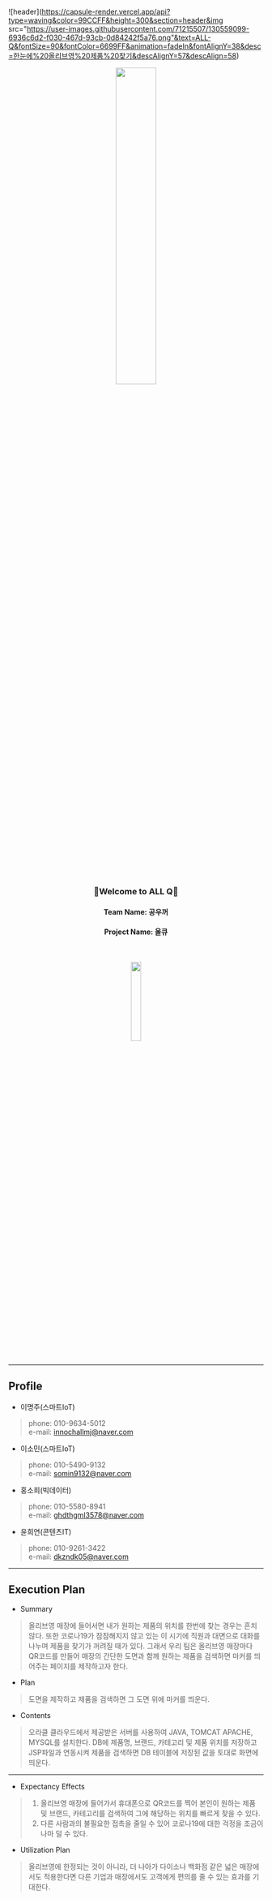 ![header](https://capsule-render.vercel.app/api?type=waving&color=99CCFF&height=300&section=header&img src="https://user-images.githubusercontent.com/71215507/130559099-6936c6d2-f030-467d-93cb-0d84242f5a76.png"&text=ALL-Q&fontSize=90&fontColor=6699FF&animation=fadeIn&fontAlignY=38&desc=한눈에%20올리브영%20제품%20찾기&descAlignY=57&descAlign=58)

<p align="center"><img width="40%" src="https://user-images.githubusercontent.com/71215507/130559099-6936c6d2-f030-467d-93cb-0d84242f5a76.png"></p><br>
<h3 align="center">👋Welcome to ALL Q👋</h3>
<h4 align="center">Team Name: 공우꺼</h4>
<h4 align="center">Project Name: 올큐</h4>

<br><p align="center"><img width="20%" src="https://user-images.githubusercontent.com/71215507/130558718-a5add457-fd5a-49a0-9b0c-f4206712a801.png"></p>

-------------------------------------------

## Profile

- 이명주(스마트IoT) 
> phone: 010-9634-5012 <br>
> e-mail: innochallmj@naver.com

- 이소민(스마트IoT)
> phone: 010-5490-9132 <br>
> e-mail: somin9132@naver.com

- 홍소희(빅데이터)
> phone: 010-5580-8941 <br>
> e-mail: ghdthgml3578@naver.com

- 윤희연(콘텐츠IT)
> phone: 010-9261-3422 <br>
> e-mail: dkzndk05@naver.com<br>

---------------------------------------


## Execution Plan
- Summary
>  올리브영 매장에 들어서면 내가 원하는 제품의 위치를 한번에 찾는 경우는 흔치않다. 또한 코로나19가 잠잠해지지 않고 있는 이 시기에 직원과 대면으로 대화를 나누며 제품을 찾기가 꺼려질 때가 있다. 그래서 우리 팀은 올리브영 매장마다 QR코드를 만들어 매장의 간단한 도면과 함께 원하는 제품을 검색하면 마커를 띄어주는 페이지를 제작하고자 한다.

- Plan
>  도면을 제작하고 제품을 검색하면 그 도면 위에 마커를 띄운다.

- Contents
> 오라클 클라우드에서 제공받은 서버를 사용하여 JAVA, TOMCAT APACHE, MYSQL를 설치한다. DB에 제품명, 브랜드, 카테고리 및 제품 위치를 저장하고 JSP파일과 연동시켜 제품을 검색하면 DB 테이블에 저장된 값을 토대로 화면에 띄운다.
 
 ------------------------------------------------
 
 - Expectancy Effects
 > 1. 올리브영 매장에 들어가서 휴대폰으로 QR코드를 찍어 본인이 원하는 제품 및 브랜드, 카테고리를 검색하여 그에 해당하는 위치를 빠르게 찾을 수 있다.<br>
> 2. 다른 사람과의 불필요한 접촉을 줄일 수 있어 코로나19에 대한 걱정을 조금이나마 덜 수 있다.


- Utilization Plan
> 올리브영에 한정되는 것이 아니라, 더 나아가 다이소나 백화점 같은 넓은 매장에서도 적용한다면 다른 기업과 매장에서도 고객에게 편의를 줄 수 있는 효과를 기대한다.
